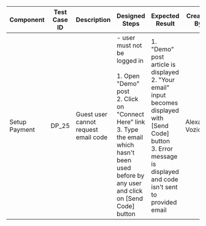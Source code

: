 Component |	Test Case ID |	Description |	Designed Steps |	Expected Result |	Created By |	Last Updated |
 --- | --- | --- | --- | --- | --- | --- |
 Setup Payment | DP_25 | Guest user cannot request email code | - user must not be logged in <br> <br> 1. Open "Demo" post <br> 2. Click on "Connect Here" link <br> 3. Type the email which hasn't been used before by any user and click on [Send Code] button | 1. "Demo" post article is displayed <br> 2. "Your email" input becomes displayed with [Send Code] button <br> 3. Error message is displayed and code isn't sent to provided email | Alexandr Vozicov | 31.05.2017
